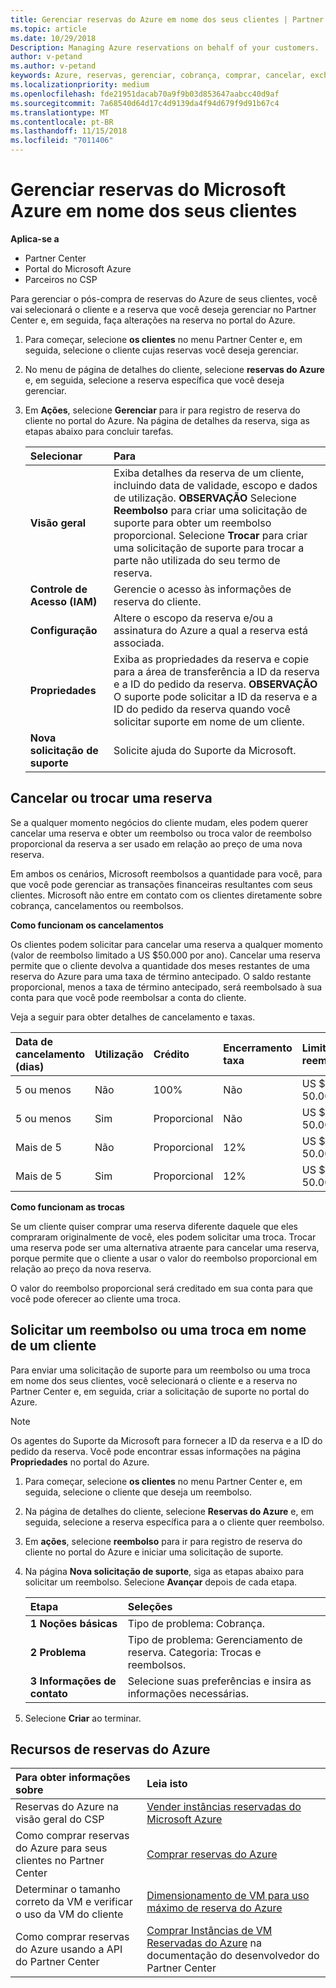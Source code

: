 ```yaml
---
title: Gerenciar reservas do Azure em nome dos seus clientes | Partner Center
ms.topic: article
ms.date: 10/29/2018
Description: Managing Azure reservations on behalf of your customers.
author: v-petand
ms.author: v-petand
keywords: Azure, reservas, gerenciar, cobrança, comprar, cancelar, exchange, taxa de término antecipado
ms.localizationpriority: medium
ms.openlocfilehash: fde21951dacab70a9f9b03d853647aabcc40d9af
ms.sourcegitcommit: 7a68540d64d17c4d9139da4f94d679f9d91b67c4
ms.translationtype: MT
ms.contentlocale: pt-BR
ms.lasthandoff: 11/15/2018
ms.locfileid: "7011406"
---
```

# <a name="manage-microsoft-azure-reservations-on-behalf-of-your-customers"></a>Gerenciar reservas do Microsoft Azure em nome dos seus clientes

**Aplica-se a**

-  Partner Center
-  Portal do Microsoft Azure
-  Parceiros no CSP

Para gerenciar o pós-compra de reservas do Azure de seus clientes, você vai selecionará o cliente e a reserva que você deseja gerenciar no Partner Center e, em seguida, faça alterações na reserva no portal do Azure. 

1. Para começar, selecione **os clientes** no menu Partner Center e, em seguida, selecione o cliente cujas reservas você deseja gerenciar. 

2. No menu de página de detalhes do cliente, selecione **reservas do Azure** e, em seguida, selecione a reserva específica que você deseja gerenciar.  

3. Em **Ações**, selecione **Gerenciar** para ir para registro de reserva do cliente no portal do Azure. Na página de detalhes da reserva, siga as etapas abaixo para concluir tarefas.  

    | **Selecionar**   | **Para**    |
    |:-----------------------------|:-----------------|
    | **Visão geral**   | Exiba detalhes da reserva de um cliente, incluindo data de validade, escopo e dados de utilização. **OBSERVAÇÃO** Selecione **Reembolso** para criar uma solicitação de suporte para obter um reembolso proporcional. Selecione **Trocar** para criar uma solicitação de suporte para trocar a parte não utilizada do seu termo de reserva.  
    | **Controle de Acesso (IAM)**   | Gerencie o acesso às informações de reserva do cliente.|
    | **Configuração**   | Altere o escopo da reserva e/ou a assinatura do Azure a qual a reserva está associada.    |
    | **Propriedades**   | Exiba as propriedades da reserva e copie para a área de transferência a ID da reserva e a ID do pedido da reserva. **OBSERVAÇÃO** O suporte pode solicitar a ID da reserva e a ID do pedido da reserva quando você solicitar suporte em nome de um cliente.    |
    | **Nova solicitação de suporte**    | Solicite ajuda do Suporte da Microsoft.   |
 
## <a name="cancel-or-exchange-a-reservation"></a>Cancelar ou trocar uma reserva 

Se a qualquer momento negócios do cliente mudam, eles podem querer cancelar uma reserva e obter um reembolso ou troca valor de reembolso proporcional da reserva a ser usado em relação ao preço de uma nova reserva.

Em ambos os cenários, Microsoft reembolsos a quantidade para você, para que você pode gerenciar as transações financeiras resultantes com seus clientes. Microsoft não entre em contato com os clientes diretamente sobre cobrança, cancelamentos ou reembolsos.   
 

**Como funcionam os cancelamentos**

Os clientes podem solicitar para cancelar uma reserva a qualquer momento (valor de reembolso limitado a US $50.000 por ano). Cancelar uma reserva permite que o cliente devolva a quantidade dos meses restantes de uma reserva do Azure para uma taxa de término antecipado. O saldo restante proporcional, menos a taxa de término antecipado, será reembolsado à sua conta para que você pode reembolsar a conta do cliente. 

Veja a seguir para obter detalhes de cancelamento e taxas.


|**Data de cancelamento**<br> (dias)   |**Utilização**    |**Crédito**  |**Encerramento**<br> taxa    |**Limite de reembolso** | 
|:----------------------------------|:------------|:-----------|:--------------------------------|:--------------|
|5 ou menos                         | Não          | 100%       | Não                              | US $ 50.000   |
|5 ou menos                         | Sim         | Proporcional  | Não                              | US $ 50.000   |
|Mais de 5                        | Não          | Proporcional  | 12%                             | US $ 50.000   |
|Mais de 5                        | Sim         | Proporcional  | 12%                             | US $ 50.000   |


**Como funcionam as trocas** 

Se um cliente quiser comprar uma reserva diferente daquele que eles compraram originalmente de você, eles podem solicitar uma troca. Trocar uma reserva pode ser uma alternativa atraente para cancelar uma reserva, porque permite que o cliente a usar o valor do reembolso proporcional em relação ao preço da nova reserva. 

O valor do reembolso proporcional será creditado em sua conta para que você pode oferecer ao cliente uma troca.


## <a name="request-a-refund-or-exchange-on-behalf-of-a-customer"></a>Solicitar um reembolso ou uma troca em nome de um cliente 

Para enviar uma solicitação de suporte para um reembolso ou uma troca em nome dos seus clientes, você selecionará o cliente e a reserva no Partner Center e, em seguida, criar a solicitação de suporte no portal do Azure. 

>[!NOTE]
>Os agentes do Suporte da Microsoft para fornecer a ID da reserva e a ID do pedido da reserva. Você pode encontrar essas informações na página **Propriedades** no portal do Azure. 

1. Para começar, selecione **os clientes** no menu Partner Center e, em seguida, selecione o cliente que deseja um reembolso. 

2. Na página de detalhes do cliente, selecione **Reservas do Azure** e, em seguida, selecione a reserva específica para a o cliente quer reembolso.  

3. Em **ações**, selecione **reembolso** para ir para registro de reserva do cliente no portal do Azure e iniciar uma solicitação de suporte.  

4. Na página **Nova solicitação de suporte**, siga as etapas abaixo para solicitar um reembolso. Selecione **Avançar** depois de cada etapa. 

    |**Etapa**                    |**Seleções**    |
    |:---------------------------|:-----------------|
    |**1 Noções básicas**                |Tipo de problema: Cobrança.  |
    |**2 Problema**               |Tipo de problema: Gerenciamento de reserva. Categoria: Trocas e reembolsos. |
    |**3 Informações de contato**   |Selecione suas preferências e insira as informações necessárias. 

5.  Selecione **Criar** ao terminar.

## <a name="azure-reservations-resources"></a>Recursos de reservas do Azure
|**Para obter informações sobre**   |**Leia isto**    |
|:-----------------------------|:-----------------|
|Reservas do Azure na visão geral do CSP  | [Vender instâncias reservadas do Microsoft Azure](azure-reservations.md) |
|Como comprar reservas do Azure para seus clientes no Partner Center   |[Comprar reservas do Azure](azure-reservations-buying.md) |
|Determinar o tamanho correto da VM e verificar o uso da VM do cliente   |[Dimensionamento de VM para uso máximo de reserva do Azure](azure-usage.md)   |
|Como comprar reservas do Azure usando a API do Partner Center | [Comprar Instâncias de VM Reservadas do Azure](https://docs.microsoft.com/partner-center/develop/purchase-azure-reservations) na documentação do desenvolvedor do Partner Center

